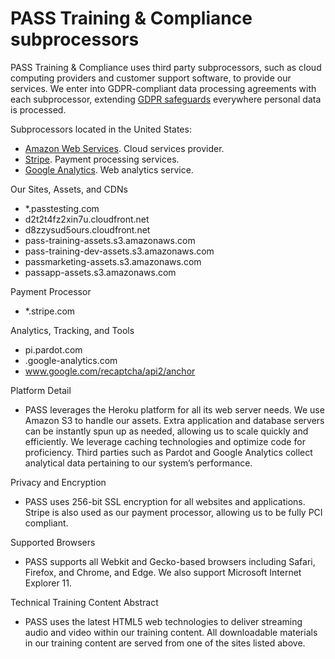 # PASS Training & Compliance subprocessors

PASS Training & Compliance uses third party subprocessors, such as cloud computing providers and customer support software, to provide our services. We enter into GDPR-compliant data processing agreements with each subprocessor, extending [GDPR safeguards](/privacy/gdpr.md) everywhere personal data is processed.

Subprocessors located in the United States:
* [Amazon Web Services](https://aws.amazon.com/compliance/gdpr-center/). Cloud services provider.
* [Stripe](https://stripe.com/privacy). Payment processing services.
* [Google Analytics](https://privacy.google.com/businesses/compliance/#!?modal_active=none). Web analytics service.

Our Sites, Assets, and CDNs
* *.passtesting.com
* d2t2t4fz2xin7u.cloudfront.net
* d8zzysud5ours.cloudfront.net
* pass-training-assets.s3.amazonaws.com
* pass-training-dev-assets.s3.amazonaws.com
* passmarketing-assets.s3.amazonaws.com
* passapp-assets.s3.amazonaws.com

Payment Processor
* *.stripe.com

Analytics, Tracking, and Tools
*  pi.pardot.com
* .google-analytics.com
* www.google.com/recaptcha/api2/anchor

Platform Detail
* PASS leverages the Heroku platform for all its web server needs. We use Amazon S3 to handle our assets. Extra application and database servers can be instantly spun up as needed, allowing us to scale quickly and efficiently. We leverage caching technologies and optimize code for proficiency. Third parties such as Pardot and Google Analytics collect analytical data pertaining to our system’s performance.

Privacy and Encryption
* PASS uses 256-bit SSL encryption for all websites and applications. Stripe is also used as our payment processor, allowing us to be fully PCI compliant.

Supported Browsers
* PASS supports all Webkit and Gecko-based browsers including Safari, Firefox, and Chrome, and Edge. We also support Microsoft Internet Explorer 11.

Technical Training Content Abstract
* PASS uses the latest HTML5 web technologies to deliver streaming audio and video within our training content. All downloadable materials in our training content are served from one of the sites listed above.
